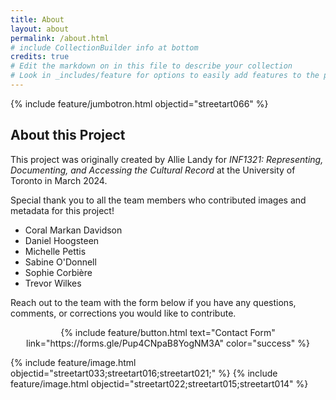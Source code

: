 ```yaml
---
title: About
layout: about
permalink: /about.html
# include CollectionBuilder info at bottom
credits: true
# Edit the markdown on in this file to describe your collection
# Look in _includes/feature for options to easily add features to the page
---
```


{% include feature/jumbotron.html objectid="streetart066" %} 

## About this Project

This project was originally created by Allie Landy for *INF1321: Representing, Documenting, and Accessing the Cultural Record* at the University of Toronto in March 2024.

Special thank you to all the team members who contributed images and metadata for this project!

- Coral Markan Davidson
- Daniel Hoogsteen
- Michelle Pettis
- Sabine O'Donnell
- Sophie Corbière
- Trevor Wilkes


Reach out to the team with the form below if you have any questions, comments, or corrections you would like to contribute.

<p style="text-align: center;">
{% include feature/button.html text="Contact Form" link="https://forms.gle/Pup4CNpaB8YogNM3A" color="success" %}
</p>



{% include feature/image.html objectid="streetart033;streetart016;streetart021;" %}
{% include feature/image.html objectid="streetart022;streetart015;streetart014" %}